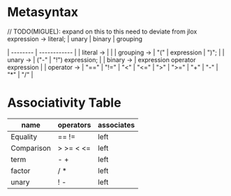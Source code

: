 # Metasyntax

// TODO(MIGUEL): expand on this to this need to deviate from jlox
expression -> literal; | unary | binary | grouping

| --------      |        ------------                                           |
| literal    -> |                                                               |
| grouping   -> | "(" | expression | ")";                                       |
| unary      -> | ("-" | "!") expression;                                       |
| binary     -> | expression operator expression                                |
| operator   -> | "==" | "!=" | "<" | "<=" | ">" | ">=" | "+" | "-" | "*" | "/" |


# Associativity Table
| name        | operators | associates |
| ----------- | --------- | ---------- |
|Equality     | == !=     |  left      |
|Comparison   | > >= < <= |  left      |
|term         | - +       |  left      |
|factor       | / *       |  left      |
|unary        |! -        |  left      |


